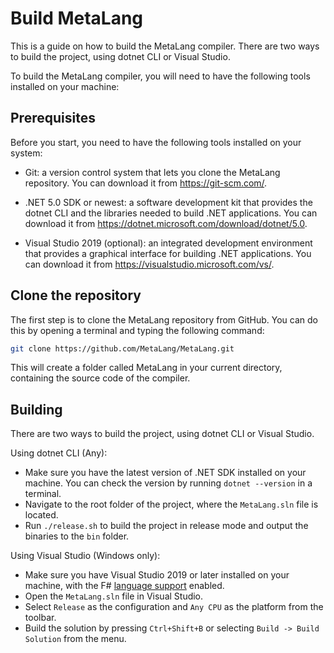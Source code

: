 # Build MetaLang

This is a guide on how to build the MetaLang compiler. There are two ways to build the project, using dotnet CLI or Visual Studio.

To build the MetaLang compiler, you will need to have the following tools installed on your machine:

## Prerequisites

Before you start, you need to have the following tools installed on your system:

- Git: a version control system that lets you clone the MetaLang repository. You can download it from https://git-scm.com/.
  
- .NET 5.0 SDK or newest: a software development kit that provides the dotnet CLI and the libraries needed to build .NET applications. You can download it from https://dotnet.microsoft.com/download/dotnet/5.0.
  
- Visual Studio 2019 (optional): an integrated development environment that provides a graphical interface for building .NET applications. You can download it from https://visualstudio.microsoft.com/vs/.

## Clone the repository

The first step is to clone the MetaLang repository from GitHub. You can do this by opening a terminal and typing the following command:

```bash
git clone https://github.com/MetaLang/MetaLang.git
```

This will create a folder called MetaLang in your current directory, containing the source code of the compiler.


## Building

There are two ways to build the project, using dotnet CLI or Visual Studio.

Using dotnet CLI (Any):

- Make sure you have the latest version of .NET SDK installed on your machine. You can check the version by running `dotnet --version` in a terminal.
- Navigate to the root folder of the project, where the `MetaLang.sln` file is located.
- Run `./release.sh` to build the project in release mode and output the binaries to the `bin` folder.

Using Visual Studio (Windows only):

- Make sure you have Visual Studio 2019 or later installed on your machine, with the F# [language support](https://learn.microsoft.com/en-us/dotnet/fsharp/get-started/get-started-visual-studio) enabled.
- Open the `MetaLang.sln` file in Visual Studio.
- Select `Release` as the configuration and `Any CPU` as the platform from the toolbar.
- Build the solution by pressing `Ctrl+Shift+B` or selecting `Build -> Build Solution` from the menu.